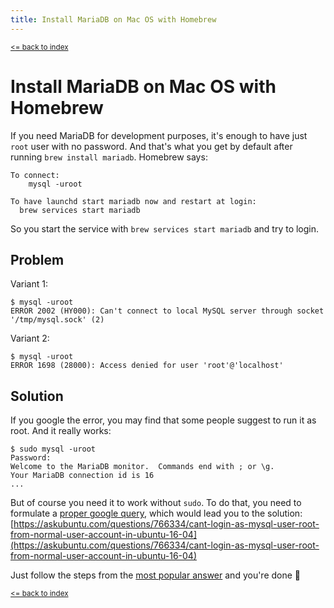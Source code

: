 ```yaml
---
title: Install MariaDB on Mac OS with Homebrew
---
```


<small>[<= back to index](/)</small>

# Install MariaDB on Mac OS with Homebrew

If you need MariaDB for development purposes, it's enough to have just `root` user with no password. And that's what you get by default after running `brew install mariadb`. Homebrew says:
```
To connect:
    mysql -uroot

To have launchd start mariadb now and restart at login:
  brew services start mariadb
```

So you start the service with `brew services start mariadb` and try to login.

## Problem

Variant 1:
```
$ mysql -uroot
ERROR 2002 (HY000): Can't connect to local MySQL server through socket '/tmp/mysql.sock' (2)
```

Variant 2:
```
$ mysql -uroot
ERROR 1698 (28000): Access denied for user 'root'@'localhost'
```

## Solution

If you google the error, you may find that some people suggest to run it as root. And it really works:
```
$ sudo mysql -uroot
Password:
Welcome to the MariaDB monitor.  Commands end with ; or \g.
Your MariaDB connection id is 16
...
```

But of course you need it to work without `sudo`. To do that, you need to formulate a [proper google query](https://www.google.com/search?q=mariadb+mysql+uroot+works+only+with+sudo), which would lead you to the solution: [https://askubuntu.com/questions/766334/cant-login-as-mysql-user-root-from-normal-user-account-in-ubuntu-16-04](https://askubuntu.com/questions/766334/cant-login-as-mysql-user-root-from-normal-user-account-in-ubuntu-16-04)

Just follow the steps from the [most popular answer](https://askubuntu.com/a/784347/99219) and you're done 🎉

<small>[<= back to index](/)</small>
